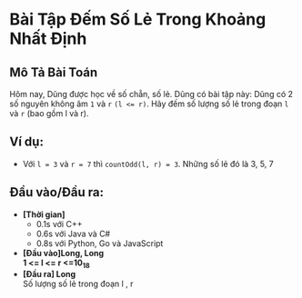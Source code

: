 # Bài Tập Đếm Số Lẻ Trong Khoảng Nhất Định

## Mô Tả Bài Toán
Hôm nay, Dũng được học về số chẵn, số lẻ. Dũng có bài tập này: Dũng có 2 số nguyên không âm `1` và `r` `(l <= r)`. Hãy đếm số lượng số lẻ trong đoạn `l` và `r` (bao gồm l và r).

## Ví dụ:
- Với `l = 3` và `r = 7` thì `countOdd(l, r) = 3`. Những số lẻ đó là 3, 5, 7

## Đầu vào/Đầu ra:

- **[Thời gian]**
   - 0.1s với C++ 
   - 0.6s với Java và C#
   - 0.8s với Python, Go và JavaScript
- **[Đầu vào]Long, Long**\
  **1 <= l <= r <=10<sub>18</sub>**
- **[Đầu ra] Long** \
  Số lượng số lẻ trong đoạn l , r